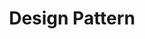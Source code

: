 ---
weight: 2
title: "Design Pattern"
bookFlatSection: true
bookCollapseSection: false
BookIndex: true
---